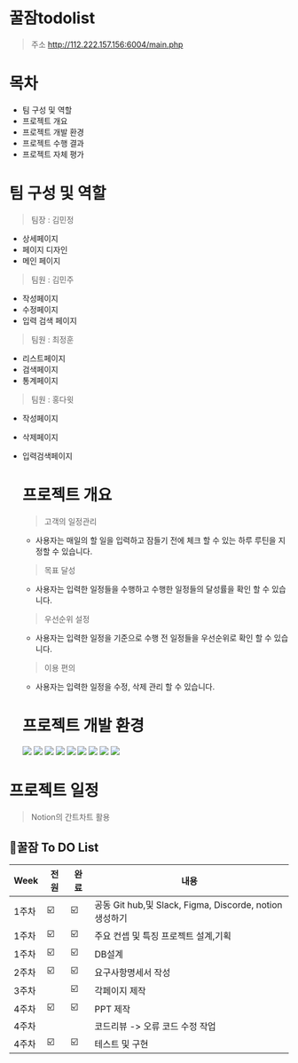 
# 꿀잠todolist
> 주소 http://112.222.157.156:6004/main.php

# 목차
- 팀 구성 및 역할
- 프로젝트 개요
- 프로젝트 개발 환경
- 프로젝트 수행 결과
- 프로젝트 자체 평가

 # 팀 구성 및 역할
 > 팀장 : 김민정
   - 상세페이지 
   - 페이지 디자인
   - 메인 페이지
 > 팀원 :  김민주
  - 작성페이지
  - 수정페이지
  - 입력 검색 페이지

  > 팀원 : 최정훈
   - 리스트페이지
  - 검색페이지
   - 통계페이지

  > 팀원 : 홍다윗
   - 작성페이지
  - 삭제페이지
- 입력검색페이지

  # 프로젝트 개요
  > 고객의 일정관리
    - 사용자는 매일의 할 일을 입력하고 잠들기 전에 체크 할 수 있는 하루 루틴을 지정할 수 있습니다.
  > 목표 달성
    - 사용자는 입력한 일정들을 수행하고 수행한 일정들의 달성률을 확인 할 수 있습니다.
  > 우선순위 설정
    - 사용자는 입력한 일정을 기준으로 수행 전 일정들을 우선순위로 확인 할 수 있습니다.
  > 이용 편의
    - 사용자는 입력한 일정을 수정, 삭제 관리 할 수 있습니다.
 
  # 프로젝트 개발 환경
  
  <img src="https://img.shields.io/badge/html5-E34F26?style=for-the-badge&logo=html5&logoColor=white"> 
  <img src="https://img.shields.io/badge/css-1572B6?style=for-the-badge&logo=css3&logoColor=white">
  <img src="https://img.shields.io/badge/github-181717?style=for-the-badge&logo=github&logoColor=white">
  <img src="https://img.shields.io/badge/mariaDB-003545?style=for-the-badge&logo=mariaDB&logoColor=white">
  <img src="https://img.shields.io/badge/PHP-777BB4?style=for-the-badge&logo=php&logoColor=white">
  <img src="https://img.shields.io/badge/Figma-F24E1E?style=for-the-badge&logo=Figma&logoColor=white">
  <img src="https://img.shields.io/badge/Slack-4A154B?style=for-the-badge&logo=Slack&logoColor=white">
  <img src="https://img.shields.io/badge/Notion-000000?style=for-the-badge&logo=Slack&logoColor=black">
  <img src="https://img.shields.io/badge/VisualStudio-5C2D91?style=for-the-badge&logo=Slack&logoColor=white">



# 프로젝트 일정
> Notion의 간트차트 활용


##  🍎꿀잠 To DO List

| Week | 전원 | 완료 | 내용 |
| ------ | -- | -- |----------- |
| 1주차 | ☑️ | ☑️ | 공동 Git hub,및 Slack, Figma, Discorde, notion 생성하기 |
| 1주차 | ☑️ | ☑️ | 주요 컨셉 및 특징 프로젝트 설계,기획 |
| 1주차 | ☑️ | ☑️ | DB설계 |
| 2주차 | ☑️ | ☑️ | 요구사항명세서 작성 |
| 3주차 |  |  ☑️ |각페이지 제작 |
| 4주차 | ☑️ | ☑️ |PPT 제작 |
| 4주차 |  |  | 코드리뷰 -> 오류 코드 수정 작업  |
| 4주차 | ☑️ | ☑️ | 테스트 및 구현 |
  
  
